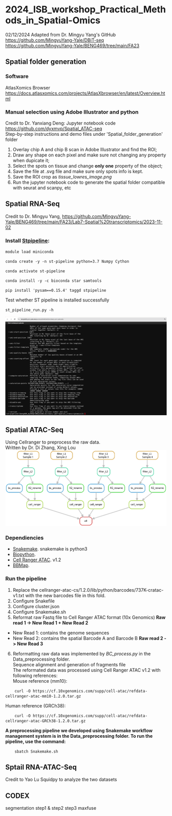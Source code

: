 # 2024_ISB_workshop_Practical_Methods_in_Spatial-Omics
02/12/2024
Adapted from Dr. Mingyu Yang's GitHub  
https://github.com/MingyuYang-Yale/DBiT-seq  
https://github.com/MingyuYang-Yale/BENG469/tree/main/FA23

## Spatial folder generation
### Software
AtlasXomics Browser https://docs.atlasxomics.com/projects/AtlasXbrowser/en/latest/Overview.html   
### Manual selection using Adobe Illustrator and python
Credit to Dr. Yanxiang Deng: Jupyter notebook code https://github.com/dyxmvp/Spatial_ATAC-seq  
Step-by-step instructions and demo files under 'Spatial_folder_generation' folder
1. Overlay chip A and chip B scan in Adobe Illustrator and find the ROI;
2. Draw any shape on each pixel and make sure not changing any property when dupicate it;
3. Select the spots on tissue and change **only one** property of the object;
4. Save the file at .svg file and make sure only spots info is kept.
5. Save the ROI crop as _tissue_lowres_image.png_
6. Run the jupyter notebook code to generate the spatial folder compatible with seurat and scanpy, etc

## Spatial RNA-Seq
Credit to Dr. Mingyu Yang, https://github.com/MingyuYang-Yale/BENG469/tree/main/FA23/Lab7-Spatial%20transcriptomics/2023-11-02
### Install [Stpipeline](https://github.com/SpatialTranscriptomicsResearch/st_pipeline):
```
module load miniconda
```
```
conda create -y -n st-pipeline python=3.7 Numpy Cython
```
```
conda activate st-pipeline
```
```
conda install -y -c bioconda star samtools
```
```
pip install 'pysam==0.15.4' taggd stpipeline
```
Test whether ST pipeline is installed successfully
```
st_pipeline_run.py -h
```
<p><img width="1000" src="https://github.com/MingyuYang-Yale/BENG469/blob/main/SP21/stpipeline-3.png" alt="foo bar" title="train &amp; tracks" /></p>

## Spatial ATAC-Seq
Using Cellranger to preprocess the raw data.  
Written by Dr. Di Zhang, Xing Lou  
![](./snakemake_dag.png)

### Dependiencies

* [Snakemake](https://snakemake.readthedocs.io/en/stable/index.html). snakemake is python3
* [Biopython](https://biopython.org/docs/1.75/api/index.html).
* [Cell Ranger ATAC](https://support.10xgenomics.com/single-cell-atac/software/pipelines/latest/installation). v1.2
* [BBMap](https://jgi.doe.gov/data-and-tools/bbtools/bb-tools-user-guide/installation-guide/).

### Run the pipeline
1. Replace the cellranger-atac-cs/1.2.0/lib/python/barcodes/737K-cratac-v1.txt with the new barcodes file in this fold.
2. Configure Snakefile
3. Configure cluster.json
4. Configure Snakemake.sh
5. Reformat raw Fastq file to Cell Ranger ATAC format (10x Genomics)
**Raw read 1 -> New Read 1 + New Read 2**
- New Read 1: contains the genome sequences
- New Read 2: contains the spatial Barcode A and Barcode B
**Raw read 2 -> New Read 3**
6. Reformatting raw data was implemented by _BC_process.py_ in the Data_preprocessing folder.  
Sequence alignment and generation of fragments file  
The reformated data was processed using Cell Ranger ATAC v1.2 with following references:  
Mouse reference (mm10):  
```
    curl -O https://cf.10xgenomics.com/supp/cell-atac/refdata-cellranger-atac-mm10-1.2.0.tar.gz
```
Human reference (GRCh38):
```
    curl -O https://cf.10xgenomics.com/supp/cell-atac/refdata-cellranger-atac-GRCh38-1.2.0.tar.gz
```
**A preprocessing pipeline we developed using Snakemake workflow management system is in the Data_preprocessing folder. To run the pipeline, use the command:**
```
    sbatch Snakemake.sh
```
## Sptail RNA-ATAC-Seq
Credit to Yao Lu
Squidpy to analyze the two datasets

## CODEX
segmentation
step1 & step2
step3 maxfuse
